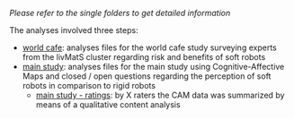 *Please refer to the single folders to get detailed information* 

The analyses involved three steps:
- [world cafe](https://github.com/FennStatistics/Article_SoftRobotIntervention/tree/main/Analyses/world%20cafe): analyses files for the world cafe study surveying experts from the livMatS cluster regarding risk and benefits of soft robots
- [main study](https://github.com/FennStatistics/Article_SoftRobotIntervention/tree/main/Analyses/main%20study): analyses files for the main study using Cognitive-Affective Maps and closed / open questions regarding the perception of soft robots in comparison to rigid robots
    - [main study - ratings](https://github.com/FennStatistics/Article_SoftRobotIntervention/tree/main/Analyses/main%20study%20-%20ratings): by X raters the CAM data was summarized by means of a qualitative content analysis

